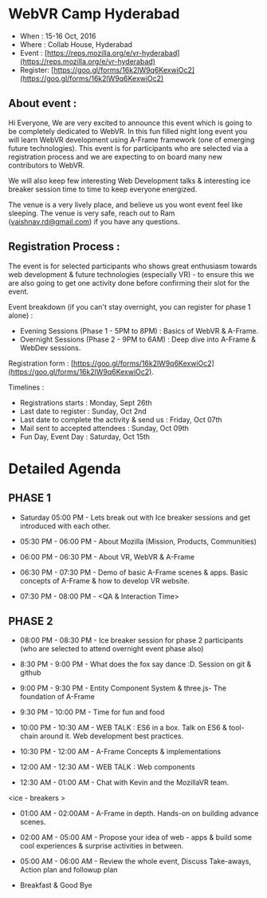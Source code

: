 # WebVR Camp Hyderabad

* When    : 15-16 Oct, 2016
* Where   : Collab House, Hyderabad
* Event   : [https://reps.mozilla.org/e/vr-hyderabad](https://reps.mozilla.org/e/vr-hyderabad)
* Register: [https://goo.gl/forms/16k2lW9q6KexwiOc2](https://goo.gl/forms/16k2lW9q6KexwiOc2)

## About event :

Hi Everyone, We are very excited to announce this event which is going to be completely dedicated to WebVR. In this fun filled night long event you will learn WebVR development using A-Frame framework (one of emerging future technologies). This event is for participants who are selected via a registration process and we are expecting to on board many new contributors to WebVR. 

We will also keep few interesting Web Development talks & interesting ice breaker session time to time to keep everyone energized.

The venue is a very lively place, and believe us you wont event feel like sleeping. The venue is very safe, reach out to Ram (vaishnav.rd@gmail.com) if you have any questions.

## Registration Process :

The event is for selected participants who shows great enthusiasm towards web development & future technologies (especially VR) - to ensure this we are also going to get one activity done before confirming their slot for the event. 
 
Event breakdown (if you can't stay overnight, you can register for phase 1 alone) :
* Evening Sessions (Phase 1 - 5PM to 8PM) : Basics of WebVR & A-Frame.
* Overnight Sessions (Phase 2 - 9PM to 6AM) : Deep dive into A-Frame & WebDev sessions.

Registration form : [https://goo.gl/forms/16k2lW9q6KexwiOc2](https://goo.gl/forms/16k2lW9q6KexwiOc2).

Timelines :
* Registrations starts : Monday, Sept 26th
* Last date to register : Sunday, Oct 2nd
* Last date to complete the activity & send us : Friday, Oct 07th
* Mail sent to accepted attendees : Sunday, Oct 09th
* Fun Day, Event Day : Saturday, Oct 15th

# Detailed Agenda

## PHASE 1

* Saturday 05:00 PM - 
    Lets break out with Ice breaker sessions and get introduced with each other.
 
* 05:30 PM - 06:00 PM - 
    About Mozilla (Mission, Products, Communities)
 
* 06:00 PM - 06:30 PM - 
    About VR, WebVR & A-Frame
 
* 06:30 PM - 07:30 PM - 
    Demo of basic A-Frame scenes & apps.
    Basic concepts of A-Frame & how to develop VR website.
 
* 07:30 PM - 08:00 PM - 
<QA & Interaction Time>
 
## PHASE 2

* 08:00 PM - 08:30 PM - 
    Ice breaker session for phase 2 participants (who are selected to attend overnight event phase also)
 
* 8:30 PM - 9:00 PM - 
    What does the fox say dance :D.
    Session on git & github
 
* 9:00 PM - 9:30 PM - 
    Entity Component System & three.js- The foundation of A-Frame

* 9:30 PM - 10:00 PM - 
    Time for fun and food
 
* 10:00 PM - 10:30 AM - 
  WEB TALK : ES6 in a box. 
   Talk on ES6 & tool-chain around it.
   Web development best practices.
 
* 10:30 PM - 12:00 AM - 
    A-Frame Concepts & implementations
 
* 12:00 AM - 12:30 AM - 
  WEB TALK : Web components
 
* 12:30 AM - 01:00 AM - 
  Chat with Kevin and the MozillaVR team.
 
<ice - breakers >
 
* 01:00 AM - 02:00AM - 
  A-Frame in depth.
  Hands-on on building advance scenes.
 
* 02:00 AM - 05:00 AM - 
  Propose your idea of web - apps & build some cool experiences & surprise activities in between.
 
* 05:00 AM - 06:00 AM - 
    Review the whole event, Discuss Take-aways, Action plan and followup plan
 
* Breakfast & Good Bye

